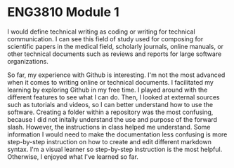 # ENG3810 Module 1

I would define technical writing as coding or writing for technical communication. I can see this field of study used for composing for scientific papers in the medical field, scholarly journals, online manuals, or other technical documents such as reviews and reports for large software organizations.

So far, my experience with Github is interesting. I'm not the most advanced when it comes to writing online or technical documents. I facilitated my learning by exploring Github in my free time. I played around with the different features to see what I can do. Then, I looked at external sources such as tutorials and videos, so I can better understand how to use the software. Creating a folder within a repository was the most confusing, because I did not initally understand the use and purpose of the forward slash. However, the instructions in class helped me understand. Some information I would need to make the documentation less confusing is more step-by-step instruction on how to create and edit different markdown syntax. I'm a visual learner so step-by-step instruction is the most helpful. Otherwise, I enjoyed what I've learned so far. 
